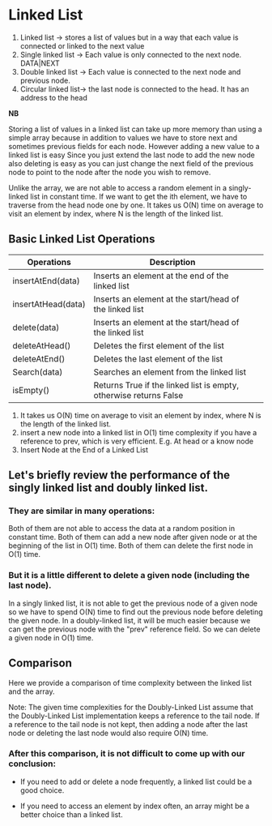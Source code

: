 # Linked List

1. Linked list -> stores a list of values but in a way that each value is connected or linked to the next value
2. Single linked list -> Each value is only connected to the next node. DATA|NEXT
3. Double linked list -> Each value is connected to the next node and previous node.
4. Circular linked list-> the last node is connected to the head. It has an address to the head

**NB**
<p>
Storing a list of values in a linked list can take up more memory than using a simple array because in addition to values
we have to store next and sometimes previous fields for each node. However adding a new value to a linked list is easy
Since you just extend the last node to add the new node also deleting is easy as you can just change the next
field of the previous node to point to the node after the node you wish to remove.
</p>
Unlike the array, we are not able to access a random element in a singly-linked list in constant time. If we want to get the ith element, we have to traverse from the head node one by one. It takes us O(N) time on average to visit an element by index, where N is the length of the linked list.

## Basic Linked List Operations

| Operations	       | Description                                          |   |   
|-------------------|------------------------------------------------------|---|
| insertAtEnd(data)	 | Inserts an element at the end of the linked list     |
| insertAtHead(data)	 | Inserts an element at the start/head of the linked list |
| delete(data)	     | Inserts an element at the start/head of the linked list|
| deleteAtHead()    |  Deletes the first element of the list
| deleteAtEnd()	    |Deletes the last element of the list|
| Search(data)	        |  Searches an element from the linked list|
| isEmpty()         |            Returns True if the linked list is empty, otherwise returns False|

1. It takes us O(N) time on average to visit an element by index, where N is the length of the linked list.
2. insert a new node into a linked list in O(1) time complexity if you have a reference to prev, which is very
   efficient. E.g. At head or a know node
3. Insert Node at the End of a Linked List

## Let's briefly review the performance of the singly linked list and doubly linked list.

### They are similar in many operations:

Both of them are not able to access the data at a random position in constant time.
Both of them can add a new node after given node or at the beginning of the list in O(1) time.
Both of them can delete the first node in O(1) time.

### But it is a little different to delete a given node (including the last node).

In a singly linked list, it is not able to get the previous node of a given node so we have to spend O(N) time to find
out the previous node before deleting the given node.
In a doubly-linked list, it will be much easier because we can get the previous node with the "prev" reference field. So
we can delete a given node in O(1) time.

## Comparison

Here we provide a comparison of time complexity between the linked list and the array.

Note: The given time complexities for the Doubly-Linked List assume that the Doubly-Linked List implementation keeps a
reference to the tail node. If a reference to the tail node is not kept, then adding a node after the last node or
deleting the last node would also require O(N) time.

### After this comparison, it is not difficult to come up with our conclusion:

- If you need to add or delete a node frequently, a linked list could be a good choice.

- If you need to access an element by index often, an array might be a better choice than a linked list.
